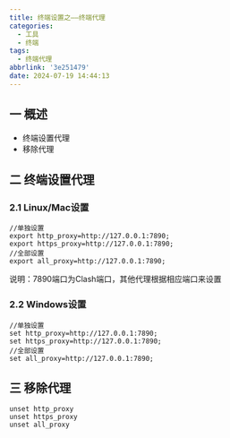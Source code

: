```yaml
---
title: 终端设置之——终端代理
categories:
  - 工具
  - 终端
tags:
  - 终端代理
abbrlink: '3e251479'
date: 2024-07-19 14:44:13
---
```

## 一 概述

* 终端设置代理
* 移除代理

<!--more-->

## 二 终端设置代理

### 2.1 Linux/Mac设置

```
//单独设置
export http_proxy=http://127.0.0.1:7890;
export https_proxy=http://127.0.0.1:7890;
//全部设置
export all_proxy=http://127.0.0.1:7890;
```

说明：7890端口为Clash端口，其他代理根据相应端口来设置

### 2.2 Windows设置

```
//单独设置
set http_proxy=http://127.0.0.1:7890;
set https_proxy=http://127.0.0.1:7890;
//全部设置
set all_proxy=http://127.0.0.1:7890;
```

## 三 移除代理

```
unset http_proxy
unset https_proxy
unset all_proxy
```

